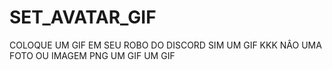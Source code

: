# SET_AVATAR_GIF

COLOQUE UM GIF EM SEU ROBO DO DISCORD
SIM UM GIF KKK NÂO UMA FOTO OU IMAGEM PNG
UM GIF UM GIF

